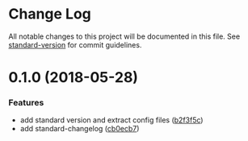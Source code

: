 # Change Log

All notable changes to this project will be documented in this file. See [standard-version](https://github.com/conventional-changelog/standard-version) for commit guidelines.

<a name="0.1.0"></a>
# 0.1.0 (2018-05-28)


### Features

* add standard version and extract config files ([b2f3f5c](https://github.com/isidrok/config-poc/commit/b2f3f5c))
* add standard-changelog ([cb0ecb7](https://github.com/isidrok/config-poc/commit/cb0ecb7))
